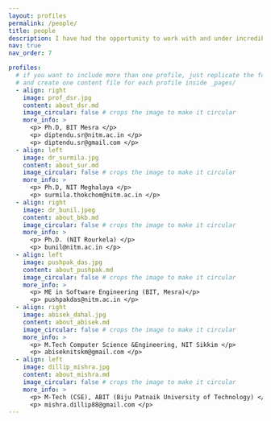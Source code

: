 ```yaml
---
layout: profiles
permalink: /people/
title: people
description: I have had the opportunity to work with and under incredibly talented and intellectual individuals and supervisors, and I am currently collaborating with some equally talented people.
nav: true
nav_order: 7

profiles:
  # if you want to include more than one profile, just replicate the following block
  # and create one content file for each profile inside _pages/
  - align: right
    image: prof_dsr.jpg
    content: about_dsr.md
    image_circular: false # crops the image to make it circular
    more_info: >
      <p> Ph.D, BIT Mesra </p>
      <p> diptendu.sr@nitm.ac.in </p>
      <p> diptendu.sr@gmail.com </p>
  - align: left
    image: dr_surmila.jpg
    content: about_sur.md
    image_circular: false # crops the image to make it circular
    more_info: >
      <p> Ph.D, NIT Meghalaya </p>
      <p> surmila.thokchom@nitm.ac.in </p>
  - align: right
    image: dr_bunil.jpeg
    content: about_bkb.md
    image_circular: false # crops the image to make it circular
    more_info: >
      <p> Ph.D. (NIT Rourkela) </p>
      <p> bunil@nitm.ac.in </p>
  - align: left
    image: pushpak_das.jpg
    content: about_pushpak.md
    image_circular: false # crops the image to make it circular
    more_info: >
      <p> ME in Software Engineering (BIT, Mesra)</p>
      <p> pushpakdas@nitm.ac.in </p>
  - align: right
    image: abisek_dahal.jpg
    content: about_abisek.md
    image_circular: false # crops the image to make it circular
    more_info: >
      <p> M.Tech Computer Science &Engineering, NIT Sikkim </p>
      <p> abiseknitskm@gmail.com </p>
  - align: left
    image: dillip_mishra.jpg
    content: about_mishra.md
    image_circular: false # crops the image to make it circular
    more_info: >
      <p> M-Tech (CSE), ABIT (Biju Patnaik University of Technology) </p>
      <p> mishra.dillip88@gmail.com </p>
---
```

